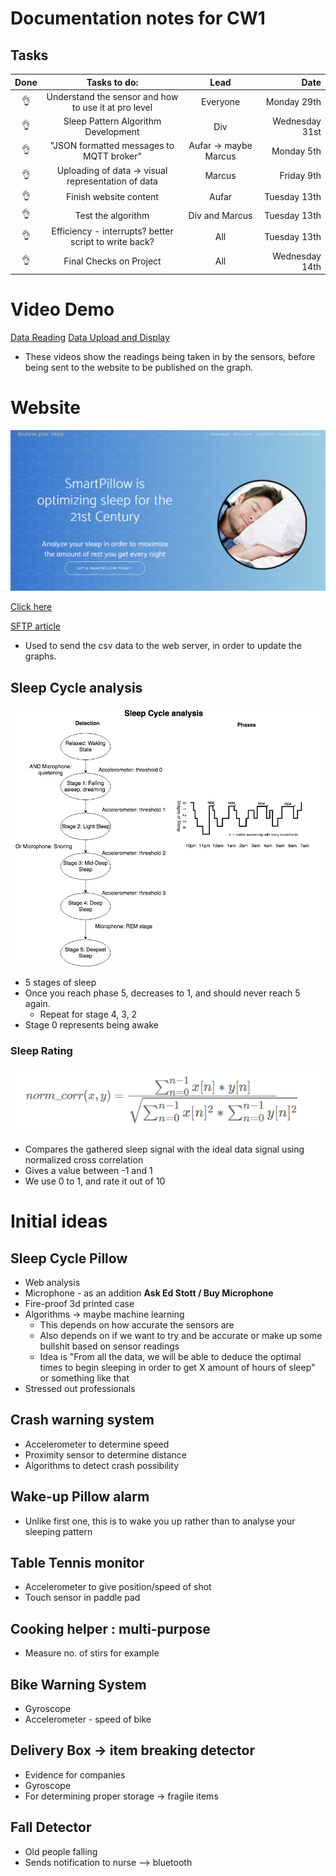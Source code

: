 # Documentation notes for CW1

## Tasks

| Done 		| Tasks to do:										| Lead							| Date				|
| :--------:| :--------------------------------------------------------:| :----------------------------:| ----------------:	|
| :ok_hand: | Understand the sensor and how to use it at pro level		| Everyone						| Monday 29th		|
| :ok_hand: | Sleep Pattern Algorithm Development						| Div 							| Wednesday 31st 	|
| :ok_hand: | "JSON formatted messages to MQTT broker"					| Aufar -> maybe Marcus			| Monday 5th		|
| :ok_hand: | Uploading of data -> visual representation of data		| Marcus						| Friday 9th		|
| :ok_hand: | Finish website content 									| Aufar							| Tuesday 13th 		|
| :ok_hand: | Test the algorithm										| Div and Marcus				| Tuesday 13th 		|
| :ok_hand: | Efficiency - interrupts? better script to write back?		| All							| Tuesday 13th 		|
| :ok_hand: | Final Checks on Project | All | Wednesday 14th |

# Video Demo
[Data Reading](https://www.youtube.com/watch?v=G9cwWjbHReQ&feature=youtu.be)
[Data Upload and Display](https://www.youtube.com/watch?v=G3jch4IgFU4&feature=youtu.be)

* These videos show the readings being taken in by the sensors, before being sent to the website to be published on the graph.

# Website
![Layout](marketing/website_screen.png "Sleep Stages")

[Click here](http://46.101.14.145/index.html)

[SFTP article](https://www.digitalocean.com/community/tutorials/how-to-use-sftp-to-securely-transfer-files-with-a-remote-server)
* Used to send the csv data to the web server, in order to update the graphs.

## Sleep Cycle analysis
![Layout](marketing/sleep_analyse.png "Analysis of the sleep")

* 5 stages of sleep
* Once you reach phase 5, decreases to 1, and should never reach 5 again.
  * Repeat for stage 4, 3, 2
* Stage 0 represents being awake


### Sleep Rating
![Layout](marketing/sleep_rating.png "Normalized Cross Correlation")

* Compares the gathered sleep signal with the ideal data signal using normalized cross correlation
* Gives a value between -1 and 1
* We use 0 to 1, and rate it out of 10

# Initial ideas

## Sleep Cycle Pillow
* Web analysis
* Microphone - as an addition **Ask Ed Stott / Buy Microphone**
* Fire-proof 3d printed case
* Algorithms -> maybe machine learning
  * This depends on how accurate the sensors are
  * Also depends on if we want to try and be accurate or make up some bullshit based on sensor readings
  * Idea is "From all the data, we will be able to deduce the optimal times to begin sleeping in order to get X amount of hours of sleep" or something like that
* Stressed out professionals


## Crash warning system
* Accelerometer to determine speed
* Proximity sensor to determine distance
* Algorithms to detect crash possibility

## Wake-up Pillow alarm
* Unlike first one, this is to wake you up rather than to analyse your sleeping pattern

## Table Tennis monitor
* Accelerometer to give position/speed of shot
* Touch sensor in paddle pad

## Cooking helper : multi-purpose
* Measure no. of stirs for example

## Bike Warning System
* Gyroscope
* Accelerometer - speed of bike

## Delivery Box -> item breaking detector
* Evidence for companies
* Gyroscope
* For determining proper storage -> fragile items

## Fall Detector
* Old people falling
* Sends notification to nurse --> bluetooth
